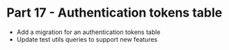 # Part 17 - Authentication tokens table

- Add a migration for an authentication tokens table
- Update test utils queries to support new features